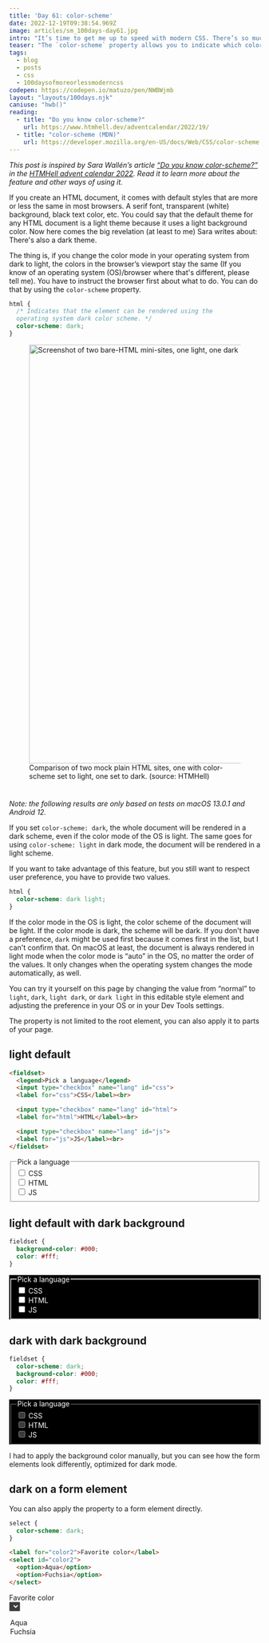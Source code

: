 ```yaml
---
title: 'Day 61: color-scheme'
date: 2022-12-19T09:38:54.969Z
image: articles/sm_100days-day61.jpg
intro: "It’s time to get me up to speed with modern CSS. There’s so much new in CSS that I know too little about. To change that I’ve started [#100DaysOfMoreOrLessModernCSS](/blog/2022/100-days-of-more-or-less-modern-css/). Why more or less modern CSS? Because some topics will be about cutting-edge features, while other stuff has been around for quite a while already, but I just have little to no experience with it."
teaser: "The `color-scheme` property allows you to indicate which color schemes an element can be rendered in."
tags:
  - blog
  - posts
  - css
  - 100daysofmoreorlessmoderncss
codepen: https://codepen.io/matuzo/pen/NWBWjmb
layout: "layouts/100days.njk"
caniuse: "hwb()"
reading:
  - title: "Do you know color-scheme?"
    url: https://www.htmhell.dev/adventcalendar/2022/19/
  - title: "color-scheme (MDN)"
    url: https://developer.mozilla.org/en-US/docs/Web/CSS/color-scheme
---
```

*This post is inspired by Sara Wallén’s article [“Do you know color-scheme?”](https://www.htmhell.dev/adventcalendar/2022/19/) in the [HTMHell advent calendar 2022](https://www.htmhell.dev/adventcalendar/). Read it to learn more about the feature and other ways of using it.*

If you create an HTML document, it comes with default styles that are more or less the same in most browsers. A serif font, transparent (white) background, black text color, etc. You could say that the default theme for any HTML document is a light theme because it uses a light background color. Now here comes the big revelation (at least to me) Sara writes about: There's also a dark theme.


The thing is, if you change the color mode in your operating system from dark to light, the colors in the browser’s viewport stay the same (If you know of an operating system (OS)/browser where that's different, please tell me). You have to instruct the browser first about what to do. You can do that by using the `color-scheme` property.

```css
html {
  /* Indicates that the element can be rendered using the 
  operating system dark color scheme. */
  color-scheme: dark;
}
```

<figure style="margin-bottom: 2.4rem"><img src="https://www.htmhell.dev/images/advent2022/19/bare-html.png" alt="Screenshot of two bare-HTML mini-sites, one light, one dark" width="873" height="838" loading="lazy"><figcaption>Comparison of two mock plain HTML sites, one with color-scheme set to light, one set to dark. (source: HTMHell)</figcaption></figure>

*Note: the following results are only based on tests on macOS 13.0.1 and Android 12.*

If you set `color-scheme: dark`, the whole document will be rendered in a dark scheme, even if the color mode of the OS is light. The same goes for using `color-scheme: light` in dark mode, the document will be rendered in a light scheme.

If you want to take advantage of this feature, but you still want to respect user preference, you have to provide two values.

```css
html {
  color-scheme: dark light;
}
```

If the color mode in the OS is light, the color scheme of the document will be light. If the color mode is dark, the scheme will be dark. If you don't have a preference, `dark` might be used first because it comes first in the list, but I can't confirm that. On macOS at least, the document is always rendered in light mode when the color mode is “auto” in the OS, no matter the order of the values. It only changes when the operating system changes the mode automatically, as well.

You can try it yourself on this page by changing the value from “normal” to `light`, `dark`, `light dark`, or `dark light` in this editable style element and adjusting the preference in your OS or in your Dev Tools settings.
<style class="editable-style" contenteditable>html {
  color-scheme: normal;
}</style>

The property is not limited to the root element, you can also apply it to parts of your page. 

## light default

```html
<fieldset>
  <legend>Pick a language</legend>
  <input type="checkbox" name="lang" id="css"> 
  <label for="css">CSS</label><br>

  <input type="checkbox" name="lang" id="html">
  <label for="html">HTML</label><br>

  <input type="checkbox" name="lang" id="js">
  <label for="js">JS</label><br>
</fieldset>
```

<div data-sample="light default">
<fieldset>
  <legend>Pick a language</legend>
  <input type="checkbox" name="lang" id="css"> 
  <label for="css">CSS</label><br>

  <input type="checkbox" name="lang" id="html">
  <label for="html">HTML</label><br>

  <input type="checkbox" name="lang" id="js">
  <label for="js">JS</label><br>
</fieldset>
</div>

## light default with dark background

```css
fieldset {
  background-color: #000;
  color: #fff;
}
```

<div data-sample="light default" style="background-color: #000;">
<fieldset style="background-color: #000; color: #fff;">
  <legend>Pick a language</legend>
  <input type="checkbox" name="lang2" id="css2"> 
  <label for="css2">CSS</label><br>

  <input type="checkbox" name="lang2" id="html2">
  <label for="html2">HTML</label><br>

  <input type="checkbox" name="lang2" id="js2">
  <label for="js2">JS</label><br>
</fieldset>
</div>

## dark with dark background

```css
fieldset {
  color-scheme: dark;
  background-color: #000;
  color: #fff;
}
```

<div data-sample="dark with color-scheme: dark" style="background-color: #000;">
<fieldset style="color-scheme: dark; background-color: #000; color: #fff;">
  <legend>Pick a language</legend>
  <input type="checkbox" name="lang3" id="css3"> 
  <label for="css3">CSS</label><br>

  <input type="checkbox" name="lang3" id="html3">
  <label for="html3">HTML</label><br>

  <input type="checkbox" name="lang3" id="js3">
  <label for="js3">JS</label><br>
</fieldset>
</div>

I had to apply the background color manually, but you can see how the form elements look differently, optimized for dark mode.

## dark on a form element

You can also apply the property to a form element directly.


```css
select {
  color-scheme: dark;
}
```

```html
<label for="color2">Favorite color</label>
<select id="color2">
  <option>Aqua</option>
  <option>Fuchsia</option>
</select>
```

<label for="color2">Favorite color</label><br>
<select id="color2" style="color-scheme: dark">
  <option>Aqua</option>
  <option>Fuchsia</option>
</select>